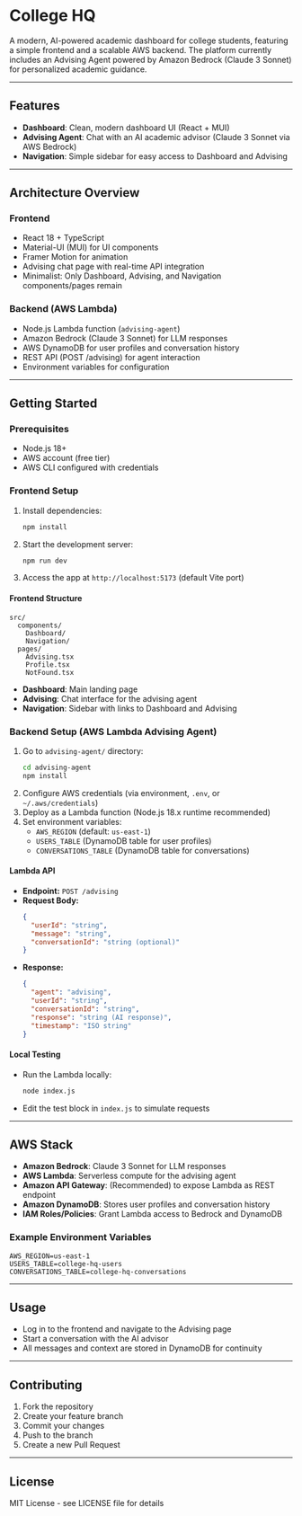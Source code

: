# College HQ

A modern, AI-powered academic dashboard for college students, featuring a simple frontend and a scalable AWS backend. The platform currently includes an Advising Agent powered by Amazon Bedrock (Claude 3 Sonnet) for personalized academic guidance.

---

## Features

- **Dashboard**: Clean, modern dashboard UI (React + MUI)
- **Advising Agent**: Chat with an AI academic advisor (Claude 3 Sonnet via AWS Bedrock)
- **Navigation**: Simple sidebar for easy access to Dashboard and Advising

---

## Architecture Overview

### Frontend

- React 18 + TypeScript
- Material-UI (MUI) for UI components
- Framer Motion for animation
- Advising chat page with real-time API integration
- Minimalist: Only Dashboard, Advising, and Navigation components/pages remain

### Backend (AWS Lambda)

- Node.js Lambda function (`advising-agent`)
- Amazon Bedrock (Claude 3 Sonnet) for LLM responses
- AWS DynamoDB for user profiles and conversation history
- REST API (POST /advising) for agent interaction
- Environment variables for configuration

---

## Getting Started

### Prerequisites

- Node.js 18+
- AWS account (free tier)
- AWS CLI configured with credentials

### Frontend Setup

1. Install dependencies:
   ```bash
   npm install
   ```
2. Start the development server:
   ```bash
   npm run dev
   ```
3. Access the app at `http://localhost:5173` (default Vite port)

#### Frontend Structure

```
src/
  components/
    Dashboard/
    Navigation/
  pages/
    Advising.tsx
    Profile.tsx
    NotFound.tsx
```

- **Dashboard**: Main landing page
- **Advising**: Chat interface for the advising agent
- **Navigation**: Sidebar with links to Dashboard and Advising

### Backend Setup (AWS Lambda Advising Agent)

1. Go to `advising-agent/` directory:
   ```bash
   cd advising-agent
   npm install
   ```
2. Configure AWS credentials (via environment, `.env`, or `~/.aws/credentials`)
3. Deploy as a Lambda function (Node.js 18.x runtime recommended)
4. Set environment variables:
   - `AWS_REGION` (default: `us-east-1`)
   - `USERS_TABLE` (DynamoDB table for user profiles)
   - `CONVERSATIONS_TABLE` (DynamoDB table for conversations)

#### Lambda API

- **Endpoint:** `POST /advising`
- **Request Body:**
  ```json
  {
    "userId": "string",
    "message": "string",
    "conversationId": "string (optional)"
  }
  ```
- **Response:**
  ```json
  {
    "agent": "advising",
    "userId": "string",
    "conversationId": "string",
    "response": "string (AI response)",
    "timestamp": "ISO string"
  }
  ```

#### Local Testing

- Run the Lambda locally:
  ```bash
  node index.js
  ```
- Edit the test block in `index.js` to simulate requests

---

## AWS Stack

- **Amazon Bedrock**: Claude 3 Sonnet for LLM responses
- **AWS Lambda**: Serverless compute for the advising agent
- **Amazon API Gateway**: (Recommended) to expose Lambda as REST endpoint
- **Amazon DynamoDB**: Stores user profiles and conversation history
- **IAM Roles/Policies**: Grant Lambda access to Bedrock and DynamoDB

### Example Environment Variables

```
AWS_REGION=us-east-1
USERS_TABLE=college-hq-users
CONVERSATIONS_TABLE=college-hq-conversations
```

---

## Usage

- Log in to the frontend and navigate to the Advising page
- Start a conversation with the AI advisor
- All messages and context are stored in DynamoDB for continuity

---

## Contributing

1. Fork the repository
2. Create your feature branch
3. Commit your changes
4. Push to the branch
5. Create a new Pull Request

---

## License

MIT License - see LICENSE file for details
